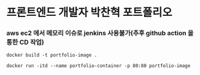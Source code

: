 # 프론트엔드 개발자 박찬혁 포트폴리오

### aws ec2 에서 메모리 이슈로 jenkins 사용불가(추후 github action 을 통한 CD 작업)

```
docker build -t portfolio-image .
```


```
docker run -itd --name portfolio-container -p 80:80 portfolio-image
```
